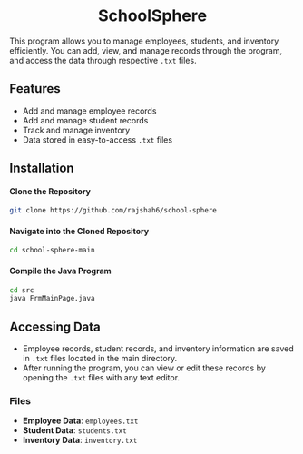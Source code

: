 <div align="center">

# SchoolSphere

</div>

This program allows you to manage employees, students, and inventory efficiently. You can add, view, and manage records through the program, and access the data through respective `.txt` files.

## Features

- Add and manage employee records
- Add and manage student records
- Track and manage inventory
- Data stored in easy-to-access `.txt` files

## Installation

#### Clone the Repository
```bash
git clone https://github.com/rajshah6/school-sphere
   ```

#### Navigate into the Cloned Repository
```bash
cd school-sphere-main
```

#### Compile the Java Program
```bash
cd src
java FrmMainPage.java
```

## Accessing Data

- Employee records, student records, and inventory information are saved in `.txt` files located in the main directory.
- After running the program, you can view or edit these records by opening the `.txt` files with any text editor.

### Files

- **Employee Data**: `employees.txt`
- **Student Data**: `students.txt`
- **Inventory Data**: `inventory.txt`
